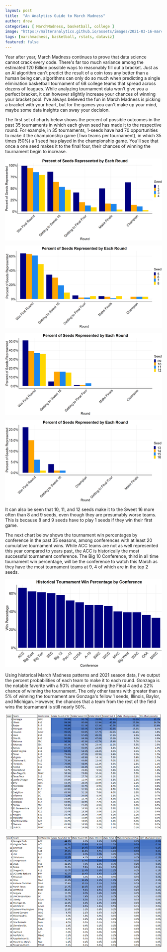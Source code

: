 ```yaml
---
layout: post
title:  "An Analytics Guide to March Madness"
author: drew
categories: [ MarchMadness, basketball, college ]
image: "https://malteranalytics.github.io/assets/images/2021-03-16-march_madness2021/image8.PNG"
tags: [marchmadness, basketball, rstats, dataviz]
featured: false
---
```






Year after year, March Madness continues to prove that data science cannot crack every code.   There's far too much variance among the estimated 120 Billion possible ways to reasonably fill out a bracket.  Just as an AI algorithm can't predict the result of a coin toss any better than a human being can, algorithms can only do so much when predicting a single elimination basketball tournament of 68 college teams that spread across dozens of leagues.  While analyzing tournament data won't give you a perfect bracket, it can however slightly increase your chances of winning your bracket pool.  I've always believed the fun in March Madness is picking a bracket with your heart, but for the games you can't make up your mind, maybe some data insights can sway your decision.

The first set of charts below shows the percent of possible outcomes in the past 35 tournaments in which each given seed has made it to the respective round.  For example, in 35 tournaments, 1-seeds have had 70 opportunities to make it the championship game (Two teams per tournament), in which 35 times (50%) a 1 seed has played in the championship game.  You'll see that once a one seed makes it to the final four, their chances of winning the tournament begin to increase. 

  
  

![plot of chunk unnamed-chunk-1](/assets/images/2021-03-16-march_madness2021/image1.png) 

![plot of chunk unnamed-chunk-2](/assets/images/2021-03-16-march_madness2021/image2.png)  

![plot of chunk unnamed-chunk-3](/assets/images/2021-03-16-march_madness2021/image3.png)  

![plot of chunk unnamed-chunk-4](/assets/images/2021-03-16-march_madness2021/image4.png)  



It can also be seen that 10, 11, and 12 seeds make it to the Sweet 16 more often than 8 and 9 seeds, even though they are presumably worse teams.  This is because 8 and 9 seeds have to play 1 seeds if they win their first game.  


The next chart below shows the tournament win percentages by conference in the past 35 seasons, among conferences with at least 20 cumulative tournament wins.  While ACC teams are not as well represented this year compared to years past, the ACC is historically the most successful tournament conference.  The Big 10 Conference, third in all time tournament win percentage, will be the conference to watch this March as they have the most tournament teams at 9, 4 of which are in the top 2 seeds. 

![plot of chunk unnamed-chunk-5](/assets/images/2021-03-16-march_madness2021/image5.png)  





Using historical March Madness patterns and 2021 season data, I've output the percent probabilities of each team to make it to each round.  Gonzaga is the notable favorite with a 50% chance of making the Final 4 and a 22% chance of winning the tournament.  The only other teams with greater than a 5% of winning the tournament are Gonzaga's fellow 1 seeds, Illinois, Baylor, and Michigan.  However, the chances that a team from the rest of the field wins the tournament is still nearly 50%. 


![plot of chunk unnamed-chunk-6](/assets/images/2021-03-16-march_madness2021/image6.png)  

![plot of chunk unnamed-chunk-7](/assets/images/2021-03-16-march_madness2021/image7.png)  

